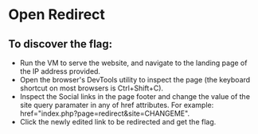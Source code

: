 # Open Redirect

##  To discover the flag:

- Run the VM to serve the website, and navigate to the landing page of the IP address provided.
- Open the browser's DevTools utility to inspect the page (the keyboard shortcut on most browsers is Ctrl+Shift+C).
- Inspect the Social links in the page footer and change the value of the site query paramater in any of href attributes. For example: href="index.php?page=redirect&site=CHANGEME".
- Click the newly edited link to be redirected and get the flag.